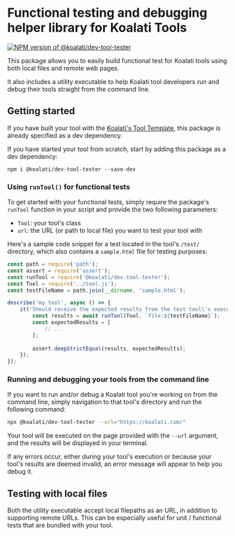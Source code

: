 # Functional testing and debugging helper library for Koalati Tools

[![NPM version of @koalati/dev-tool-tester](https://img.shields.io/npm/v/@koalati/dev-tool-tester)](https://www.npmjs.com/package/@koalati/dev-tool-tester)

This package allows you to easily build functional test for Koalati tools using both local files and remote web pages.

It also includes a utility executable to help Koalati tool developers run and debug their tools straight from the command line.


## Getting started

If you have built your tool with the [Koalati's Tool Template](https://github.com/koalatiapp/tool-template), this package is already specified as a dev dependency.

If you have started your tool from scratch, start by adding this package as a dev dependency:
```
npm i @koalati/dev-tool-tester --save-dev
```


### Using `runTool()` for functional tests
To get started with your functional tests, simply require the package's `runTool` function in your script and provide the two following parameters:
- `Tool`: your tool's class
- `url`: the URL (or path to local file) you want to test your tool with

Here's a sample code snippet for a test located in the tool's `/test/` directory, which also contains a `sample.html` file for testing purposes:
```js
const path = require('path');
const assert = require('assert');
const runTool = require('@koalati/dev-tool-tester');
const Tool = require('../tool.js');
const testFileName = path.join(__dirname, 'sample.html');

describe('my tool', async () => {
    it('Should receive the expected results from the test tool\'s execution', async () => {
        const results = await runTool(Tool, `file:${testFileName}`);
        const expectedResults = [
			// ...
        ];
        
        assert.deepStrictEqual(results, expectedResults);
    });
});
```


### Running and debugging your tools from the command line
If you want to run and/or debug a Koalati tool you're working on from the command line, simply navigation to that tool's directory and run the following command:

```bash
npx @koalati/dev-tool-tester --url="https://koalati.com/"
```

Your tool will be executed on the page provided with the `--url` argument, and the results will be displayed in your terminal.

If any errors occur, either during your tool's execution or because your tool's results are deemed invalid, an error message will appear to help you debug it.

## Testing with local files
Both the utility executable accept local filepaths as an URL, in addition to supporting remote URLs. This can be especially useful for unit / functional tests that are bundled with your tool.